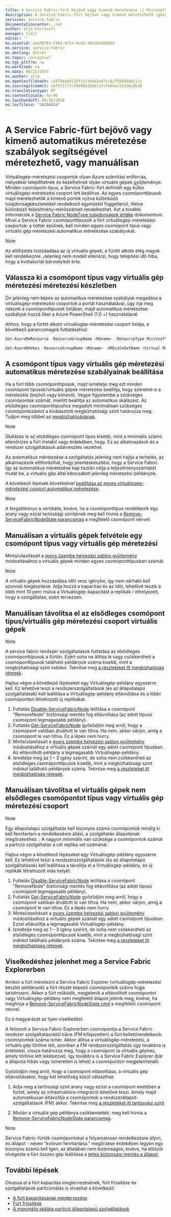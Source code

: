 ```yaml
---
title: A Service Fabric-fürt bejövő vagy kimenő méretezése |} Microsoft Docs
description: A Service Fabric-fürt bejövő vagy kimenő méretezhető igény szerint úgy, hogy minden csomópont típus vagy virtuális gép méretezési automatikus méretezése szabályainak megfelelően. A Service Fabric-fürt a csomópontok hozzáadásához és eltávolításához
services: service-fabric
documentationcenter: .net
author: aljo-microsoft
manager: timlt
editor: ''
ms.assetid: aeb76f63-7303-4753-9c64-46146340b83d
ms.service: service-fabric
ms.devlang: dotnet
ms.topic: conceptual
ms.tgt_pltfrm: na
ms.workload: na
ms.date: 06/22/2017
ms.author: aljo
ms.openlocfilehash: c2479dad013bfcb738e61e67cc8cf9584b4d11cc
ms.sourcegitcommit: eb75f177fc59d90b1b667afcfe64ac51936e2638
ms.translationtype: MT
ms.contentlocale: hu-HU
ms.lasthandoff: 05/16/2018
ms.locfileid: "34204814"
---
```

# <a name="scale-a-service-fabric-cluster-in-or-out-using-auto-scale-rules-or-manually"></a>A Service Fabric-fürt bejövő vagy kimenő automatikus méretezése szabályok segítségével méretezhető, vagy manuálisan
Virtuálisgép-méretezési csoportok olyan Azure számítási erőforrás, melyekkel telepíthetnek és kezelhetnek olyan virtuális gépek gyűjteménye. Minden csomópont-típus, a Service Fabric-fürt definiált egy külön virtuálisgép-méretezési csoport lett beállítva. Az egyes csomóponttípusok majd méretezhetők a kimenő portok nyitva különböző tulajdonságkészletekkel rendelkező egymástól függetlenül, illetve különböző teljesítmény-mérőszámait rendelkezhet. Azt a további információk a [Service Fabric NodeType tulajdonságok értéke](service-fabric-cluster-nodetypes.md) dokumentum. Mivel a Service Fabric csomóponttípusok a fürt virtuálisgép-méretezési csoportok: a háttér épülnek, kell minden egyes csomópont típus vagy virtuális gép méretezési automatikus méretezése szabályokat.

> [!NOTE]
> Az előfizetés hozzáadása az új virtuális gépek, a fürtöt alkotó elég magok kell rendelkeznie. Jelenleg nem modell ellenőrzi, hogy telepítési idő hiba, hogy a kvótakorlát bármelyikét érte.
> 
> 

## <a name="choose-the-node-typevirtual-machine-scale-set-to-scale"></a>Válassza ki a csomópont típus vagy virtuális gép méretezési méretezési készletben
Ön jelenleg nem képes az automatikus méretezése szabályok megadása a virtuálisgép-méretezési csoportok a portál használatával, úgy írja meg nekünk a csomóponttípusok listában, majd automatikus méretezése szabályok hozzá őket a Azure PowerShell (1.0 +) használatával.

Ahhoz, hogy a fürtöt alkotó virtuálisgép-méretezési csoport listája, a következő parancsmagok futtatásához:

```powershell
Get-AzureRmResource -ResourceGroupName <RGname> -ResourceType Microsoft.Compute/VirtualMachineScaleSets

Get-AzureRmVmss -ResourceGroupName <RGname> -VMScaleSetName <Virtual Machine scale set name>
```

## <a name="set-auto-scale-rules-for-the-node-typevirtual-machine-scale-set"></a>A csomópont típus vagy virtuális gép méretezési automatikus méretezése szabályainak beállítása
Ha a fürt több csomóponttípusok, majd ismételje meg ezt minden csomópont típusok/virtuális gépek méretezési beállítja, hogy szeretné-e a méretezési (bejövő vagy kimenő). Vegye figyelembe a szükséges csomópontok számát, mielőtt beállítja az automatikus skálázást. Az elsődleges csomóponttípushoz megadott minimálisan szükséges csomópontszámot a kiválasztott megbízhatósági szint határozza meg. Tudjon meg többet az [megbízhatóságának](service-fabric-cluster-capacity.md).

> [!NOTE]
> Skálázás le az elsődleges csomópont típus kisebb, mint a minimális számú ellenőrizze a fürt instabil vagy érdekében, hogy. Ez az alkalmazások és a rendszer szolgáltatások adatvesztés vezethet.
> 
> 

Az automatikus méretezése a szolgáltatás jelenleg nem hajtja a terhelés, az alkalmazások előfordulhat, hogy jelentéskészítési, hogy a Service Fabric. Így az automatikus méretezése kap tisztán célja a teljesítményszámlálót mutat be, a virtuális gép által kibocsátott jelenleg méretezési példányok.  

A következő lépések követésével [beállítása az egyes virtuálisgép-méretezési csoport automatikus méretezése](../virtual-machine-scale-sets/virtual-machine-scale-sets-autoscale-overview.md).

> [!NOTE]
> A forgatókönyv a vertikális, kivéve, ha a csomóponttípus rendelkezik egy arany vagy ezüst tartóssági szintjének meg kell hívnia a [Remove-ServiceFabricNodeState parancsmag](https://docs.microsoft.com/powershell/module/servicefabric/remove-servicefabricnodestate) a megfelelő csomópont névvel.
> 
> 

## <a name="manually-add-vms-to-a-node-typevirtual-machine-scale-set"></a>Manuálisan a virtuális gépek felvétele egy csomópont típus vagy virtuális gép méretezési
Minta/utasításait a [gyors üzembe helyezési sablon gyűjtemény](https://github.com/Azure/azure-quickstart-templates/tree/master/201-vmss-scale-existing) módosításához a virtuális gépek minden egyes csomóponttípusban számát. 

> [!NOTE]
> A virtuális gépek hozzáadása időt vesz igénybe, így nem várható kell azonnali kiegészítése. Adja hozzá a kapacitás és az időt, lehetővé teszik a több mint 10 perc múlva a Virtuálisgép-kapacitást a replikák / elhelyezett, hogy a szolgáltatás, ezért tervezzen.
> 
> 

## <a name="manually-remove-vms-from-the-primary-node-typevirtual-machine-scale-set"></a>Manuálisan távolítsa el az elsődleges csomópont típus/virtuális gép méretezési csoport virtuális gépek
> [!NOTE]
> A service fabric rendszer szolgáltatások futtatása az elsődleges csomóponttípusok a fürtön. Ezért soha ne állítsa le vagy csökkentheti a csomóponttípusok található példányok száma kisebb, mint a megbízhatósági szint indokol. Tekintse meg [a részleteket itt megbízhatóság rétegek](service-fabric-cluster-capacity.md). 
> 
> 

Hajtsa végre a következő lépéseket egy Virtuálisgép-példány egyszerre kell. Ez lehetővé teszi a rendszerszolgáltatások (és az állapotalapú szolgáltatások) kell leállítása a Virtuálisgép-példány eltávolítása és a többi csomóponton létrehozott új replikákat.

1. Futtatás [Disable-ServiceFabricNode](https://docs.microsoft.com/powershell/module/servicefabric/disable-servicefabricnode?view=azureservicefabricps) letiltása a csomópont "RemoveNode" biztonsági mentés fog eltávolítása (az adott típusú csomópont legmagasabb példány).
2. Futtatás [Get-ServiceFabricNode](https://docs.microsoft.com/powershell/module/servicefabric/get-servicefabricnode?view=azureservicefabricps) győződjön meg arról, hogy a csomópont valóban átváltott le van tiltva. Ha nem, akkor várjon, amíg a csomópont le van tiltva. Ez a lépés nem hurry.
3. Minta/utasításait a [gyors üzembe helyezési sablon gyűjtemény](https://github.com/Azure/azure-quickstart-templates/tree/master/201-vmss-scale-existing) módosításához a virtuális gépek számát egy adott csomópont típusban. Az eltávolított-példány a legmagasabb Virtuálisgép-példány. 
4. Ismételje meg az 1 – 3 igény szerint, de soha nem csökkentheti az elsődleges csomóponttípusok kisebb, mint a megbízhatósági szint indokol található példányok száma. Tekintse meg [a részleteket itt megbízhatóság rétegek](service-fabric-cluster-capacity.md). 

## <a name="manually-remove-vms-from-the-non-primary-node-typevirtual-machine-scale-set"></a>Manuálisan távolítsa el virtuális gépek nem elsődleges csomópontot típus vagy virtuális gép méretezési csoport
> [!NOTE]
> Egy állapotalapú szolgáltatás kell bizonyos számú csomópontok mindig ki kell fenntartani a rendelkezésre állási, a szolgáltatás állapotának megőrzéséhez. : A nagyon minimális van szüksége a csomópontok számát a partíció szolgáltatás a cél replika set számánál. 
> 
> 

Hajtsa végre a következő lépéseket egy Virtuálisgép-példány egyszerre kell. Ez lehetővé teszi a rendszerszolgáltatások (és az állapotalapú szolgáltatások) kell leállítása a távolítja el a Virtuálisgép-példány, és új replikák létrehozott más helyét.

1. Futtatás [Disable-ServiceFabricNode](https://docs.microsoft.com/powershell/module/servicefabric/disable-servicefabricnode?view=azureservicefabricps) letiltása a csomópont "RemoveNode" biztonsági mentés fog eltávolítása (az adott típusú csomópont legmagasabb példány).
2. Futtatás [Get-ServiceFabricNode](https://docs.microsoft.com/powershell/module/servicefabric/get-servicefabricnode?view=azureservicefabricps) győződjön meg arról, hogy a csomópont valóban átváltott le van tiltva. Ha nem, akkor várjon, amíg a csomópont le van tiltva. Ez a lépés nem hurry.
3. Minta/utasításait a [gyors üzembe helyezési sablon gyűjtemény](https://github.com/Azure/azure-quickstart-templates/tree/master/201-vmss-scale-existing) módosításához a virtuális gépek számát egy adott csomópont típusban. Ezzel eltávolítja a legmagasabb Virtuálisgép-példány. 
4. Ismételje meg az 1 – 3 igény szerint, de soha nem csökkentheti az elsődleges csomóponttípusok kisebb, mint a megbízhatósági szint indokol található példányok száma. Tekintse meg [a részleteket itt megbízhatóság rétegek](service-fabric-cluster-capacity.md).

## <a name="behaviors-you-may-observe-in-service-fabric-explorer"></a>Viselkedéshez jelenhet meg a Service Fabric Explorerben
Amikor a fürt méretezni a Service Fabric Explorer (virtuálisgép-méretezési készlet példányok) a fürt részét képező csomópontok száma fogja tartalmazni.  Akkor a fürt működik, megjelenik a eltávolított csomópontot vagy Virtuálisgép-példány nem megfelelő állapot jelenik meg, kivéve, ha meghívja a [Remove-ServiceFabricNodeState cmd](https://docs.microsoft.com/powershell/module/servicefabric/remove-servicefabricnodestate?view=azureservicefabricps) a megfelelő csomópont névvel.   

Ez a magyarázat az ilyen viselkedést.

A felsorolt a Service Fabric Explorerben csomópontja a Service Fabric rendszer szolgáltatásoktól tükre (FM kifejezetten) a fürt kellett/rendelkezik csomópontok száma ismer. Akkor állítsa a virtuálisgép-méretezési, a virtuális gép törölve lett, azonban a FM rendszerszolgáltatás úgy továbbra is értelmezi, vissza határozza meg, hogy a csomópont (a virtuális géphez, amely törölve lett leképezve). Így továbbra is a Service Fabric Explorer (bár a állapota hibás vagy ismeretlen is lehet) a csomóponton megjelenítendő.

Győződjön meg arról, hogy a csomópont eltávolítása, a virtuális gép eltávolításakor, hogy két lehetőség közül választhat:

1) Adja meg a tartóssági szint arany vagy ezüst a csomópont esetében a fürtöt, amely az infrastruktúra-integráció lehetővé teszi. Amely majd automatikusan eltávolítja a csomópontok a rendszerállapot-szolgáltatások (FM) akkor.
Tekintse meg [a részleteket itt tartóssági szint](service-fabric-cluster-capacity.md)

2) Miután a virtuális gép példánya csökkentették, meg kell hívnia a [Remove-ServiceFabricNodeState parancsmag](https://msdn.microsoft.com/library/mt125993.aspx).

> [!NOTE]
> Service Fabric-fürtök csomópontokat a folyamatosan rendelkezésre álljon, és állapot - néven "kvórum fenntartása." megőrzése érdekében legyen egy bizonyos számú kell Igen, az általában nem biztonságos, kivéve, ha először elvégezte a fürt összes gép leállítása a [teljes biztonsági mentés a állapot](service-fabric-reliable-services-backup-restore.md).
> 
> 

## <a name="next-steps"></a>További lépések
Olvassa el a fürt kapacitás megtervezésének, fürt frissítése és szolgáltatások particionálás is olvashat a következő:

* [A fürt kapacitásának megtervezése](service-fabric-cluster-capacity.md)
* [Fürt frissítése](service-fabric-cluster-upgrade.md)
* [A maximális skálája partíció állapotalapú szolgáltatások](service-fabric-concepts-partitioning.md)

<!--Image references-->
[BrowseServiceFabricClusterResource]: ./media/service-fabric-cluster-scale-up-down/BrowseServiceFabricClusterResource.png
[ClusterResources]: ./media/service-fabric-cluster-scale-up-down/ClusterResources.png
